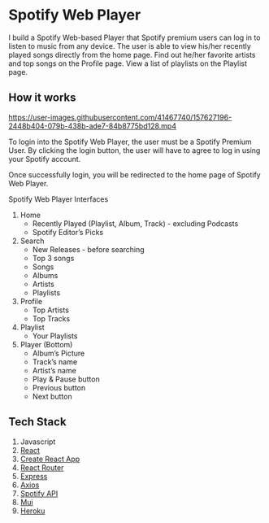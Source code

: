 # Spotify Web Player

I build a Spotify Web-based Player that Spotify premium users can log in to listen to music from any device. The user is able to view his/her recently played songs directly from the home page. Find out he/her favorite artists and top songs on the Profile page. View a list of playlists on the Playlist page.

## How it works

https://user-images.githubusercontent.com/41467740/157627196-2448b404-079b-438b-ade7-84b8775bd128.mp4



To login into the Spotify Web Player, the user must be a Spotify Premium User. By clicking the login button, the user will have to agree to log in using your Spotify account.

Once successfully login, you will be redirected to the home page of Spotify Web Player.

Spotify Web Player Interfaces
1. Home
   - Recently Played (Playlist, Album, Track) - excluding Podcasts
   - Spotify Editor’s Picks
2. Search
   - New Releases - before searching
   - Top 3 songs
   - Songs
   - Albums
   - Artists
   - Playlists
3. Profile
   - Top Artists
   - Top Tracks
4. Playlist
   - Your Playlists
5. Player (Bottom)
   - Album’s Picture
   - Track’s name
   - Artist’s name
   - Play & Pause button
   - Previous button
   - Next button

## Tech Stack
1. Javascript
2. [React](https://reactjs.org/)
3. [Create React App](https://github.com/facebook/create-react-app)
4. [React Router](https://reactrouter.com/)
5. [Express](https://expressjs.com/)
6. [Axios](https://axios-http.com/)
7. [Spotify API](https://developer.spotify.com/)
8. [Mui](https://mui.com/)
9. [Heroku](https://www.heroku.com/)

